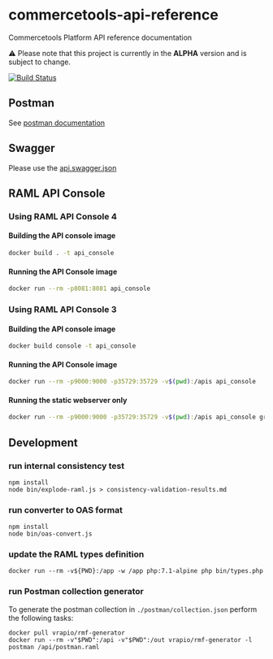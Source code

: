 # commercetools-api-reference
Commercetools Platform API reference documentation

:warning: Please note that this project is currently in the **ALPHA** version and is subject to change.


[![Build Status](https://travis-ci.org/commercetools/commercetools-api-reference.svg?branch=master)](https://travis-ci.org/commercetools/commercetools-api-reference)

## Postman

See [postman documentation](postman/)

## Swagger

Please use the [api.swagger.json](api.swagger.json)


## RAML API Console

### Using RAML API Console 4

#### Building the API console image

```bash
docker build . -t api_console
```

#### Running the API Console image

```bash
docker run --rm -p8081:8081 api_console
```


### Using RAML API Console 3

#### Building the API console image

```bash
docker build console -t api_console
```

#### Running the API Console image

```bash
docker run --rm -p9000:9000 -p35729:35729 -v$(pwd):/apis api_console
```

#### Running the static webserver only

```bash
docker run --rm -p9000:9000 -p35729:35729 -v$(pwd):/apis api_console grunt connect:livereload:keepalive
```

## Development

### run internal consistency test
```
npm install
node bin/explode-raml.js > consistency-validation-results.md
```

### run converter to OAS format
```
npm install
node bin/oas-convert.js
```

### update the RAML types definition
```
docker run --rm -v${PWD}:/app -w /app php:7.1-alpine php bin/types.php
```

### run Postman collection generator
To generate the postman collection in `./postman/collection.json` perform the following tasks:
```
docker pull vrapio/rmf-generator
docker run --rm -v"$PWD":/api -v"$PWD":/out vrapio/rmf-generator -l postman /api/postman.raml
```
